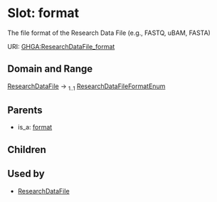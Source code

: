 
# Slot: format


The file format of the Research Data File (e.g., FASTQ, uBAM, FASTA)

URI: [GHGA:ResearchDataFile_format](https://w3id.org/GHGA/ResearchDataFile_format)


## Domain and Range

[ResearchDataFile](ResearchDataFile.md) &#8594;  <sub>1..1</sub> [ResearchDataFileFormatEnum](ResearchDataFileFormatEnum.md)

## Parents

 *  is_a: [format](format.md)

## Children


## Used by

 * [ResearchDataFile](ResearchDataFile.md)
